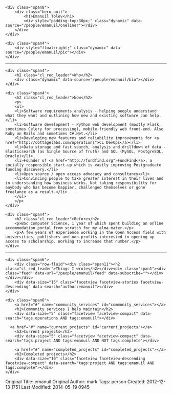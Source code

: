 <style type="text/css">
.feed .well{
    border:none;
    box-shadow:none;
}
</style>

<div class="row-fluid">

    <div class="span8">
        <div class="hero-unit">
            <h1>Emanuil Tolev</h1>
            <div style="padding-top:30px;" class="dynamic" data-source="/people/emanuil/oneliner"></div>
        </div>
    </div>

    <div class="span4">
        <div style="float:right;" class="dynamic" data-source="/people/emanuil/pic"></div>
    </div>

</div>


<hr></hr>


<div class="row-fluid">

    <div class="span4">
        <h2 class="cl_red_leader">Who</h2>
        <div class="dynamic" data-source="/people/emanuil/bio"></div>
    </div>

    <div class="span4">
        <h2 class="cl_red_leader">Now</h2>
        <p>
        <ul>
        <li>Software requirements analysis - helping people understand what they want and outlining how new and existing software can help.</li>
        <li>Software development - Python web development (mostly Flask, sometimes Celery for processing), mobile-friendly web front-end. Also Ruby on Rails and sometimes C#.Net.</li>
        <li>Developing new features and reliability improvements for <a href="http://cottagelabs.com/operations">CL DevOps</a></li>
        <li>Data storage and fast search, analysis and drilldown of data - Elasticsearch (as Single Source of Truth) and SQL (MySQL, PostgreSQL, Oracle)</li>
        <li>Founder of <a href="http://fundfind.org">FundFind</a>, a socially responsible start-up which is vastly improving Postgraduate funding discovery.</li>
        <li>Open source / open access advocacy and consultancy</li>
        <li>Convincing people to take greater interest in their lives and in understanding how business works. Not taking responsibility for anybody who has become happier, challenged themselves or gone freelance as a result.</li>
        </ul>
        </p>
    </div>
    
    <div class="span4">
        <h2 class="cl_red_leader">Before</h2>
        <p>BSc Computer Science, 1 year of which spent building an online accommodation portal from scratch for my alma mater.</p>
        <p>A few years of experience working in the Open Access field with universities, publishers and non-profits interested in opening up access to scholarship. Working to increase that number.</p>
    </div>
</div>



<hr></hr>



<div class="row-fluid">

    <div class="span6">
        <div class="row-fluid"><div class="span11"><h2 class="cl_red_leader">Things I wrote</h2></div><div class="span1"><div class="feed" data-url="/people/emanuil/feed" data-subscribe=""></div></div></div>
        <div data-size="15" class="facetview facetview-stories facetview-descending" data-search="author:emanuil"></div>
    </div>

    <div class="span6">
        <a href="#" name="community_services" id="community_services"></a>
        <h2>Community services I help maintain</h2>
        <div data-size="5" class="facetview facetview-compact" data-search="tags:operations AND tags:emanuil"></div>
	
	  <a href="#" name="current_projects" id="current_projects"></a>
        <h2>Current projects</h2>
        <div data-size="5" class="facetview facetview-compact" data-search="tags:project AND tags:emanuil AND NOT tags:complete"></div>
        
        <a href="#" name="completed_projects" id="completed_projects"></a>
        <h2>Completed projects</h2>
        <div data-size="10" class="facetview facetview-descending facetview-compact" data-search="tags:project AND tags:emanuil AND tags:complete"></div>
    </div>

</div>



Original Title: emanuil
Original Author: mark
Tags: person
Created: 2012-12-13 1751
Last Modified: 2014-05-19 0945
